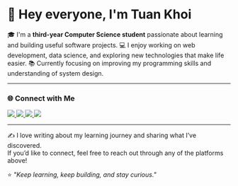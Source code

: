 # 👋 Hey everyone, I'm **Tuan Khoi**
🎓 I'm a **third-year Computer Science student** passionate about learning and building useful software projects.
💻 I enjoy working on web development, data science, and exploring new technologies that make life easier.
📚 Currently focusing on improving my programming skills and understanding of system design.

---

### 🌐 Connect with Me
<p align="left">
  <a href="https://linkedin.com/in/your-linkedin" target="_blank">
    <img src="https://img.shields.io/badge/LinkedIn-0077B5?style=flat-square&logo=linkedin&logoColor=white" />
  </a>
  <a href="mailto:yourname@gmail.com" target="_blank">
    <img src="https://img.shields.io/badge/Gmail-D14836?style=flat-square&logo=gmail&logoColor=white" />
  </a>
  <a href="https://github.com/ntkhoi2005" target="_blank">
    <img src="https://img.shields.io/badge/GitHub-100000?style=flat-square&logo=github&logoColor=white" />
  </a>
  <a href="https://dev.to/your-devto" target="_blank">
    <img src="https://img.shields.io/badge/dev.to-0A0A0A?style=flat-square&logo=dev.to&logoColor=white" />
  </a>
</p>

---

✍️ I love writing about my learning journey and sharing what I’ve discovered.  
If you’d like to connect, feel free to reach out through any of the platforms above!

⭐ *"Keep learning, keep building, and stay curious."*
